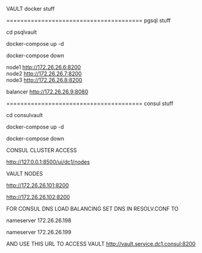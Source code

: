 VAULT docker stuff

=======================================
pgsql stuff

cd psqlvault

docker-compose up -d

docker-compose down

node1 http://172.26.26.6:8200  
node2 http://172.26.26.7:8200  
node3 http://172.26.26.8:8200  

balancer http://172.26.26.9:8080

=======================================
consul stuff

cd consulvault

docker-compose up -d

docker-compose down

CONSUL CLUSTER ACCESS

http://127.0.0.1:8500/ui/dc1/nodes

VAULT NODES

http://172.26.26.101:8200

http://172.26.26.102:8200

FOR CONSUL DNS LOAD BALANCING SET DNS IN RESOLV.CONF TO 

nameserver 172.26.26.198

nameserver 172.26.26.199

AND USE THIS URL TO ACCESS VAULT
http://vault.service.dc1.consul:8200
